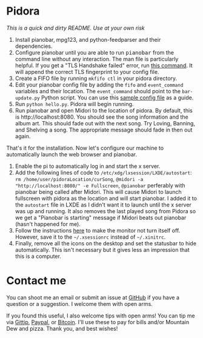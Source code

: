 Pidora
======

*This is a quick and dirty README. Use at your own risk*

1.	Install pianobar, mpg123, and python-feedparser and their dependencies.
2.	Configure pianobar until you are able to run <tt>pianobar</tt> from the command line without any interaction. The man file is particularly helpful. If you get a "TLS Handshake failed" error, run [this command](https://gist.github.com/4200610). It will append the correct TLS fingerprint to your config file.
3.	Create a FIFO file by running `mkfifo ctl` in your pidora directory. 
4.	Edit your pianobar config file by adding the `fifo` and `event_command` variables and their location. The `event_command` should point to the `bar-update.py` Python script. You can use this [sample config file](https://gist.github.com/jacroe/cd1850ad6a1fcf4a72e3) as a guide.
5.  Run `python hello.py`. Pidora will begin running. 
6.	Run pianobar and open Midori to the location of pidora. By default, this is http://localhost:8080. You should see the song information and the album art. This should fade out with the next song. Try Loving, Banning, and Shelving a song. The appropriate message should fade in then out again.

That's it for the installation. Now let's configure our machine to automatically launch the web browser and pianobar.

1.	Enable the pi to automatically log in and start the x server.
2.	Add the following lines of code to `/etc/xdg/lxsession/LXDE/autostart`: `rm /home/user/pidoraLocation/curSong`, `@midori -a "http://localhost:8080/" -e Fullscreen`, `@pianobar` perferably with pianobar being called after Midori.
	This will cause Midori to launch fullscreen with pidora as the location and will start pianobar. I added it to the `autostart` file in LXDE as I didn't want it to launch until the x server was up and running. It also removes the last played song from Pidora so we get a "Pianobar is starting" message if Midori beats out pianobar (hasn't happened for me).
3.	Follow the instructions [here](http://raspberrypi.stackexchange.com/questions/752/how-do-i-prevent-the-screen-from-going-blank) to make the monitor not turn itself off. However, save it to the `~/.xsessionrc` instead of `~/.xinitrc`.
4.	Finally, remove all the icons on the desktop and set the statusbar to hide automatically. This isn't necessary but it gives less an impression that this is a computer.


Contact me
==========

You can shoot me an email or submit an issue at [GitHub](https://github.com/jacroe/pidora/issues/new) if you have a question or a suggestion. I welcome them with open arms.

If you found this useful, I also welcome tips with open arms! You can tip me via [Gittip](http://gittip.com/jacroe), [Paypal](https://www.paypal.com/cgi-bin/webscr?cmd=_s-xclick&hosted_button_id=XC7VG35XEHN8W), or [Bitcoin](http://jacroe.com/bitcoin.html). I'll use these to pay for bills and/or Mountain Dew and pizza. Thank you, and best wishes!